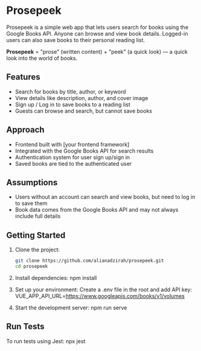 # Prosepeek

Prosepeek is a simple web app that lets users search for books using the Google Books API. Anyone can browse and view book details. Logged-in users can also save books to their personal reading list.

**Prosepeek** = "prose" (written content) + "peek" (a quick look) — a quick look into the world of books.

## Features

- Search for books by title, author, or keyword
- View details like description, author, and cover image
- Sign up / Log in to save books to a reading list
- Guests can browse and search, but cannot save books

## Approach

- Frontend built with [your frontend framework]
- Integrated with the Google Books API for search results
- Authentication system for user sign up/sign in
- Saved books are tied to the authenticated user

## Assumptions

- Users without an account can search and view books, but need to log in to save them
- Book data comes from the Google Books API and may not always include full details

## Getting Started

1. Clone the project:
   ```bash
   git clone https://github.com/alianadzirah/prosepeek.git
   cd prosepeek

2. Install dependencies:
   npm install

3. Set up your environment:
   Create a .env file in the root and add API key: 
   VUE_APP_API_URL=https://www.googleapis.com/books/v1/volumes

4. Start the development server:
   npm run serve

## Run Tests
To run tests using Jest: npx jest